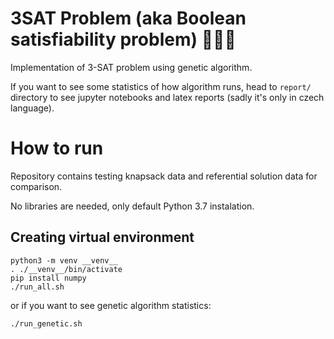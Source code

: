 # 3SAT Problem (aka Boolean satisfiability problem) 💩💩💩

Implementation of 3-SAT problem using genetic algorithm.

If you want to see some statistics of how algorithm runs, head to `report/` directory to see jupyter notebooks and latex reports (sadly it's only in czech language).
# How to run

Repository contains testing knapsack data and referential solution data for comparison.

No libraries are needed, only default Python 3.7 instalation.

## Creating virtual environment

```
python3 -m venv __venv__
. ./__venv__/bin/activate
pip install numpy
./run_all.sh
```
or if you want to see genetic algorithm statistics:
```
./run_genetic.sh
```


